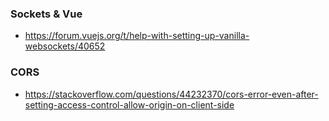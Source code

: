 ### Sockets & Vue
+ https://forum.vuejs.org/t/help-with-setting-up-vanilla-websockets/40652

### CORS
+ https://stackoverflow.com/questions/44232370/cors-error-even-after-setting-access-control-allow-origin-on-client-side